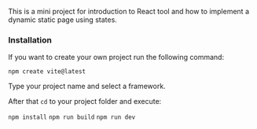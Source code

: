 This is a mini project for introduction to React tool and how to implement a dynamic static page using states.

### Installation

If you want to create your own project run the following command:

`npm create vite@latest`

Type your project name and select a framework.

After that `cd` to your project folder and execute:

`npm install`
`npm run build`
`npm run dev`